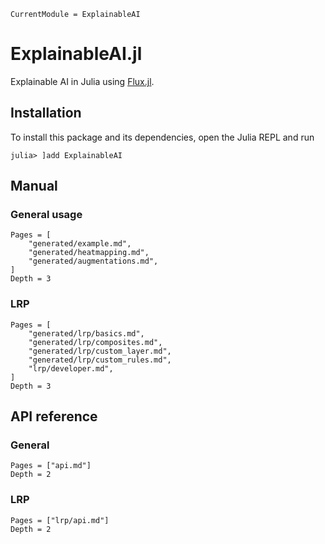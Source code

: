 ```@meta
CurrentModule = ExplainableAI
```

# ExplainableAI.jl

Explainable AI in Julia using [Flux.jl](https://fluxml.ai).

## Installation 
To install this package and its dependencies, open the Julia REPL and run 
```julia-repl
julia> ]add ExplainableAI
```

## Manual
### General usage
```@contents
Pages = [
    "generated/example.md",
    "generated/heatmapping.md",
    "generated/augmentations.md",
]
Depth = 3
```
### LRP
```@contents
Pages = [
    "generated/lrp/basics.md",
    "generated/lrp/composites.md",
    "generated/lrp/custom_layer.md",
    "generated/lrp/custom_rules.md",
    "lrp/developer.md",
]
Depth = 3
```

## API reference
### General
```@contents
Pages = ["api.md"]
Depth = 2
```

### LRP
```@contents
Pages = ["lrp/api.md"]
Depth = 2
```